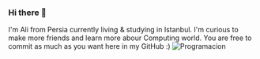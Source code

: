 ### Hi there 👋

I'm Ali from Persia currently living & studying in Istanbul. I'm curious to make more friends and learn more abour Computing world.
You are free to commit as much as you want here in my GitHub :)
![Programacion](https://user-images.githubusercontent.com/76902438/153940978-5e9e1b25-e4e4-451c-b0cb-ab172d5fbb98.gif)
